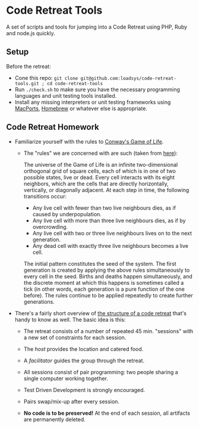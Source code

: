 # Code Retreat Tools

A set of scripts and tools for jumping into a Code Retreat using PHP, Ruby and node.js quickly.


## Setup

Before the retreat:

* Cone this repo: `git clone git@github.com:loadsys/code-retreat-tools.git ; cd code-retreat-tools`
* Run `./check.sh` to make sure you have the necessary programming languages and unit testing tools installed.
* Install any missing interpreters or unit testing frameworks using [MacPorts](http://www.macports.org/), [Homebrew](http://brew.sh/) or whatever else is appropriate.


## Code Retreat Homework

* Familiarize yourself with the rules to [Conway's Game of Life](http://en.wikipedia.org/wiki/Conway's_Game_of_Life).

	* The "rules" we are concerned with are such (taken from [here](http://coderetreat.org/gol)):

		The universe of the Game of Life is an infinite two-dimensional orthogonal grid of square cells, each of which is in one of two possible states, live or dead. Every cell interacts with its eight neighbors, which are the cells that are directly horizontally, vertically, or diagonally adjacent. At each step in time, the following transitions occur:

		* Any live cell with fewer than two live neighbours dies, as if caused by underpopulation.
		* Any live cell with more than three live neighbours dies, as if by overcrowding.
		* Any live cell with two or three live neighbours lives on to the next generation.
		* Any dead cell with exactly three live neighbours becomes a live cell.

		The initial pattern constitutes the seed of the system. The first generation is created by applying the above rules simultaneously to every cell in the seed. Births and deaths happen simultaneously, and the discrete moment at which this happens is sometimes called a tick (in other words, each generation is a pure function of the one before). The rules continue to be applied repeatedly to create further generations.

* There's a fairly short overview of [the structure of a code retreat](http://coderetreat.org/facilitating/structure-of-a-coderetreat) that's handy to know as well. The basic idea is this:

	* The retreat consists of a number of repeated 45 min. "sessions" with a new set of constraints for each session.

	* The _host_ provides the location and catered food.

	* A _facilitator_ guides the group through the retreat.

	* All sessions consist of pair programming: two people sharing a single computer working together.

	* Test Driven Development is strongly encouraged.
	
	* Pairs swap/mix-up after every session.
	
	* **No code is to be preserved!** At the end of each session, all artifacts are permanently deleted.

